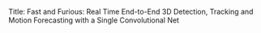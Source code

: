 Title: Fast and Furious: Real Time End-to-End 3D Detection, Tracking and Motion Forecasting with a Single Convolutional Net

